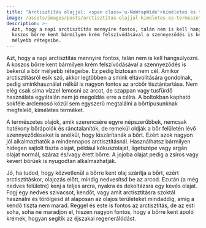 ```yaml
---
title: "Arctisztítás olajjal: <span class='u-NoWrapWide'>kíméletes és természetes</span>"
image: /assets/images/posts/arctisztitas-olajjal-kimeletes-es-termeszetes-social.jpg
description: >-
  Azt, hogy a napi arctisztítás mennyire fontos, talán nem is kell hangsúlyozni. A
  koszos bőrre kent bármilyen krém felszívódásával a szennyeződés is bekerül a bőr
  mélyebb rétegeibe.
---
```


Azt, hogy a napi arctisztítás mennyire fontos, talán nem is kell hangsúlyozni. A
koszos bőrre kent bármilyen krém felszívódásával a szennyeződés is bekerül a bőr
mélyebb rétegeibe. Ez pedig biztosan nem cél. Amikor arctisztításról esik szó,
akkor legtöbben a smink eltávolítására gondolnak, pedig sminkhasználat nélkül is
nagyon fontos az arcbőr tisztántartása. Nem elég csak sima vízzel lemosni az
arcot, de szappan vagy tusfürdő használata egyátalán nem jó megoldás erre a célra. A
boltokban kapható sokféle arclemosó közül sem egyszerű megtalálni a
bőrtípusunknak megfelelő, kíméletes terméket.

A természetes olajok, amik szerencsére egyre népszerűbbek, nemcsak hatékony
bőrápolók és ránctalanítók, de remekül oldják a bőr felületén lévő
szennyeződéseket is anélkül, hogy kiszárítanák a bőrt. Ezért azok nagyon jól
alkalmazhatók a mindennapos arctisztításnál. Használhatsz bármilyen hidegen
sajtolt tiszta olajat, például kókuszolajat, ligetszépe vagy argán olajat
normál, száraz és/vagy érett bőrre. A jojoba olajat pedig a zsíros vagy kevert
bőrüek is nyugodtan alkalmazhatják.

Jó, ha tudod, hogy közvetlenül a bőrre kent olaj szárítja a bőrt, ezért
arctisztításkor, olajozás előtt, mindig nedvesítsd be az arcod. Ezután (a még
nedves felületre) kenj a teljes arcra, nyakra és dekoltázsra egy kevés olajat.
Fogj egy nedves szivacsot, kendőt, vagy amit arctisztításra szoktál használni és
törölgesd át alaposan az olajos területeket mindaddig, amíg a kendő tiszta nem
marad. Reggel és este is fontos az arctisztítás, de az esti soha, soha ne
maradjon el, hiszen nagyon fontos, hogy a bőrre kent ápoló krémek, hogyan
segítik az éjszakai regenerálódást.



